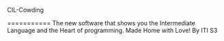 CIL-Cowding

===========
The new software that shows you the Intermediate Language and the Heart of programming. Made Home with Love!
By ITI S3
